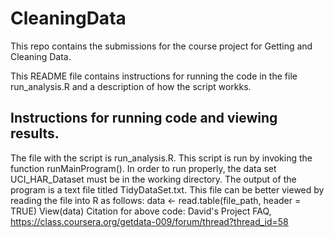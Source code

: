 CleaningData
============
This repo contains the submissions for the course project for Getting and Cleaning Data.

This README file contains instructions for running the code in the file run_analysis.R and a description of how the script workks.

## Instructions for running code and viewing results.
The file with the script is run_analysis.R.  This script is run by invoking the function runMainProgram().  In order to run properly, the data set UCI_HAR_Dataset must be in the working directory.  The output of the program is a text file titled TidyDataSet.txt.  This file can be better viewed by reading the file into R as follows:
data <- read.table(file_path, header = TRUE)
View(data)
Citation for above code: David's Project FAQ, https://class.coursera.org/getdata-009/forum/thread?thread_id=58

